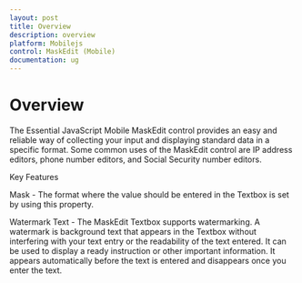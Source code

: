 ```yaml
---
layout: post
title: Overview
description: overview
platform: Mobilejs
control: MaskEdit (Mobile)
documentation: ug
---
```


# Overview

The Essential JavaScript Mobile MaskEdit control provides an easy and reliable way of collecting your input and displaying standard data in a specific format. Some common uses of the MaskEdit control are IP address editors, phone number editors, and Social Security number editors. 

Key Features

Mask - The format where the value should be entered in the Textbox is set by using this property.

Watermark Text - The MaskEdit Textbox supports watermarking. A watermark is background text that appears in the Textbox without interfering with your text entry or the readability of the text entered. It can be used to display a ready instruction or other important information. It appears automatically before the text is entered and disappears once you enter the text.

